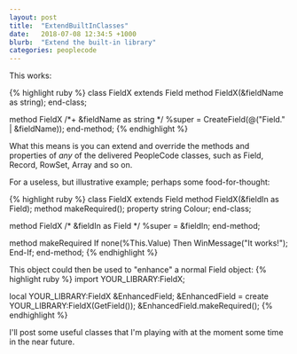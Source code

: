 ```yaml
---
layout: post
title:  "ExtendBuiltInClasses"
date:   2018-07-08 12:34:5 +1000
blurb:  "Extend the built-in library"
categories: peoplecode
---
```


This works:

{% highlight ruby %}
class FieldX extends Field
  method FieldX(&fieldName as string);
end-class;

method FieldX
  /*+ &fieldName as string */
  %super = CreateField(@("Field." | &fieldName));
end-method;
{% endhighlight %}

What this means is you can extend and override the methods and properties of *any* of the delivered PeopleCode classes, such as Field, Record, RowSet, Array and so on.

For a useless, but illustrative example; perhaps some food-for-thought:

{% highlight ruby %}
class FieldX extends Field
  method FieldX(&fieldIn as Field);
  method makeRequired();
  property string Colour;
end-class;

method FieldX
  /* &fieldIn as Field */
  %super = &fieldIn;
end-method;

method makeRequired
  If none(%This.Value) Then
    WinMessage("It works!");
  End-If;
end-method;
{% endhighlight %}

This object could then be used to "enhance" a normal Field object:
{% highlight ruby %}
import YOUR_LIBRARY:FieldX;

local YOUR_LIBRARY:FieldX &EnhancedField;
&EnhancedField = create YOUR_LIBRARY:FieldX(GetField());
&EnhancedField.makeRequired();
{% endhighlight %}


I'll post some useful classes that I'm playing with at the moment some time in the near future.
